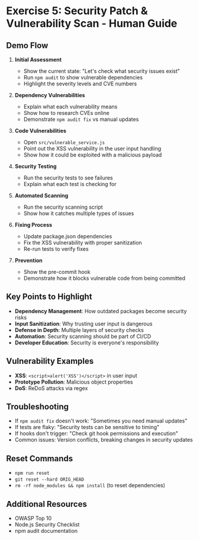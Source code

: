 # Exercise 5: Security Patch & Vulnerability Scan - Human Guide

## Demo Flow
1. **Initial Assessment**
   - Show the current state: "Let's check what security issues exist"
   - Run `npm audit` to show vulnerable dependencies
   - Highlight the severity levels and CVE numbers

2. **Dependency Vulnerabilities**
   - Explain what each vulnerability means
   - Show how to research CVEs online
   - Demonstrate `npm audit fix` vs manual updates

3. **Code Vulnerabilities**
   - Open `src/vulnerable_service.js`
   - Point out the XSS vulnerability in the user input handling
   - Show how it could be exploited with a malicious payload

4. **Security Testing**
   - Run the security tests to see failures
   - Explain what each test is checking for

5. **Automated Scanning**
   - Run the security scanning script
   - Show how it catches multiple types of issues

6. **Fixing Process**
   - Update package.json dependencies
   - Fix the XSS vulnerability with proper sanitization
   - Re-run tests to verify fixes

7. **Prevention**
   - Show the pre-commit hook
   - Demonstrate how it blocks vulnerable code from being committed

## Key Points to Highlight
- **Dependency Management**: How outdated packages become security risks
- **Input Sanitization**: Why trusting user input is dangerous
- **Defense in Depth**: Multiple layers of security checks
- **Automation**: Security scanning should be part of CI/CD
- **Developer Education**: Security is everyone's responsibility

## Vulnerability Examples
- **XSS**: `<script>alert('XSS')</script>` in user input
- **Prototype Pollution**: Malicious object properties
- **DoS**: ReDoS attacks via regex

## Troubleshooting
- If `npm audit fix` doesn't work: "Sometimes you need manual updates"
- If tests are flaky: "Security tests can be sensitive to timing"
- If hooks don't trigger: "Check git hook permissions and execution"
- Common issues: Version conflicts, breaking changes in security updates

## Reset Commands
- `npm run reset`
- `git reset --hard ORIG_HEAD`
- `rm -rf node_modules && npm install` (to reset dependencies)

## Additional Resources
- OWASP Top 10
- Node.js Security Checklist
- npm audit documentation